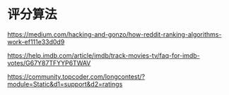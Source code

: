 
# 评分算法


https://medium.com/hacking-and-gonzo/how-reddit-ranking-algorithms-work-ef111e33d0d9

https://help.imdb.com/article/imdb/track-movies-tv/faq-for-imdb-votes/G67Y87TFYYP6TWAV

https://community.topcoder.com/longcontest/?module=Static&d1=support&d2=ratings


